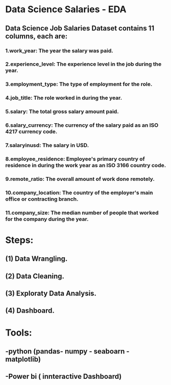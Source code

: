 # Data Science Salaries - EDA
## Data Science Job Salaries Dataset contains 11 columns, each are:
### 1.work_year: The year the salary was paid.
### 2.experience_level: The experience level in the job during the year.
### 3.employment_type: The type of employment for the role.
### 4.job_title: The role worked in during the year.
### 5.salary: The total gross salary amount paid.
### 6.salary_currency: The currency of the salary paid as an ISO 4217 currency code.
### 7.salaryinusd: The salary in USD.
### 8.employee_residence: Employee's primary country of residence in during the work year as an ISO 3166 country code.
### 9.remote_ratio: The overall amount of work done remotely.
### 10.company_location: The country of the employer's main office or contracting branch.
### 11.company_size: The median number of people that worked for the company during the year.

# Steps:
## (1) Data Wrangling.
## (2) Data Cleaning.
## (3) Exploraty Data Analysis.
## (4) Dashboard.


 # Tools:
## -python (pandas- numpy - seaboarn - matplotlib)
## -Power bi ( innteractive Dashboard)
